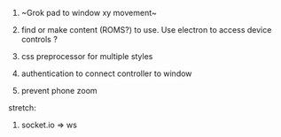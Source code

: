 
1. ~Grok pad to window xy movement~

2. find or make content (ROMS?) to use. Use electron to access device controls ?

3. css preprocessor for multiple styles  

4. authentication to connect controller to window  

5. prevent phone zoom  

stretch:

1. socket.io => ws 
